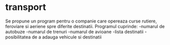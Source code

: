 # transport

Se propune un program pentru o companie care opereaza curse rutiere, feroviare si aeriene spre diferite destinatii. Programul cuprinde: -numarul de autobuze -numarul de trenuri -numarul de avioane -lista destinatii -posibilitatea de a adauga vehicule si destinatii
